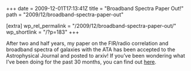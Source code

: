 +++
date = 2009-12-01T17:13:41Z
title = "Broadband Spectra Paper Out!"
path = "2009/12/broadband-spectra-paper-out"

[extra]
wp_rel_permalink = "/2009/12/broadband-spectra-paper-out/"
wp_shortlink = "/?p=183"
+++

After two and half years, my paper on the FIR/radio correlation and broadband
spectra of galaxies with the ATA has been accepted to the Astrophysical
Journal and posted to arxiv! If you’ve been wondering what I’ve been doing for
the past 30 months, you can find out [here](http://arxiv.org/abs/0912.0014).
